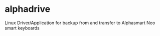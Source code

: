 # alphadrive
Linux Driver/Application for backup from and transfer to Alphasmart Neo smart keyboards
